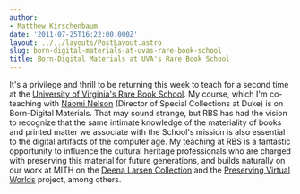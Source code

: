 ```yaml
---
author:
- Matthew Kirschenbaum
date: '2011-07-25T16:22:00.000Z'
layout: ../../layouts/PostLayout.astro
slug: born-digital-materials-at-uvas-rare-book-school
title: Born-Digital Materials at UVA's Rare Book School
---
```


It's a privilege and thrill to be returning this week to teach for a second time at the [University of Virginia's Rare Book School](http://www.rarebookschool.org/courses/libraries/l95/). My course, which I'm co-teaching with [Naomi Nelson](http://library.duke.edu/apps/directory/staff/5401/) (Director of Special Collections at Duke) is on Born-Digital Materials. That may sound strange, but RBS has had the vision to recognize that the same intimate knowledge of the materiality of books and printed matter we associate with the School's mission is also essential to the digital artifacts of the computer age. My teaching at RBS is a fantastic opportunity to influence the cultural heritage professionals who are charged with preserving this material for future generations, and builds naturally on our work at MITH on the [Deena Larsen Collection](http://mith.umd.edu/research/deena-larsen-collection/) and the [Preserving Virtual Worlds](http://mith.umd.edu/research/pvwi/) project, among others.